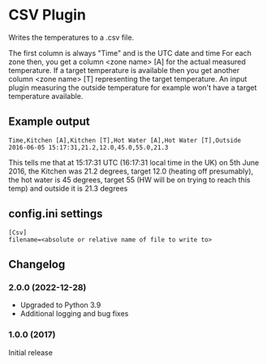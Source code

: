 # CSV Plugin

Writes the temperatures to a .csv file.

The first column is always "Time" and is the UTC date and time
For each zone then, you get a column &lt;zone name&gt; [A] for the actual measured temperature.
If a target temperature is available then you get another column  &lt;zone name&gt; [T] representing the target temperature.
An input plugin measuring the outside temperature for example won't have a target temperature available.
 
## Example output
```
Time,Kitchen [A],Kitchen [T],Hot Water [A],Hot Water [T],Outside
2016-06-05 15:17:31,21.2,12.0,45.0,55.0,21.3
```

This tells me that at 15:17:31 UTC (16:17:31 local time in the UK) on 5th June 2016, the Kitchen was 21.2 degrees, target 12.0 (heating off presumably), 
the hot water is 45 degrees, target 55 (HW will be on trying to reach this temp) and outside it is 21.3 degrees

## config.ini settings
```
[Csv]
filename=<absolute or relative name of file to write to> 
```

## Changelog
### 2.0.0 (2022-12-28)
- Upgraded to Python 3.9
- Additional logging and bug fixes
### 1.0.0 (2017)
Initial release
